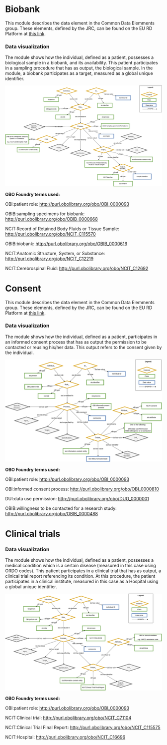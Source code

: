 # Biobank

This module describes the data element in the Common Data Elemments group. These elements, defined by the JRC, can be found on the EU RD Platform at [this link](https://eu-rd-platform.jrc.ec.europa.eu/sites/default/files/CDS/EU_RD_Platform_CDS_Final.pdf).

### Data visualization

The module shows how the individual, defined as a patient, possesses a biological sample in a biobank, and its availability. This patient participates in a sampling procedure that has as output, the biological sample. In the module, a biobank participates as a target, measured as a global unique identifier.

<p align="center">
    <a href="https://raw.githubusercontent.com/CARE-SM/CARE-Semantic-Model/main/images/CARE-SM-Biobank.png" target="_blank">
        <img src="https://raw.githubusercontent.com/CARE-SM/CARE-Semantic-Model/main/images/CARE-SM-Biobank.png">
    </a>
</p>

**OBO Foundry terms used:**

OBI:patient role: http://purl.obolibrary.org/obo/OBI_0000093

OBIB:sampling specimens for biobank: http://purl.obolibrary.org/obo/OBIB_0000668

NCIT:Record of Retained Body Fluids or Tissue Sample: http://purl.obolibrary.org/obo/NCIT_C115570

OBIB:biobank: http://purl.obolibrary.org/obo/OBIB_0000616

NCIT:Anatomic Structure, System, or Substance: http://purl.obolibrary.org/obo/NCIT_C12219

NCIT:Cerebrospinal Fluid: http://purl.obolibrary.org/obo/NCIT_C12692


# Consent

This module describes the data element in the Common Data Elemments group. These elements, defined by the JRC, can be found on the EU RD Platform at [this link](https://eu-rd-platform.jrc.ec.europa.eu/sites/default/files/CDS/EU_RD_Platform_CDS_Final.pdf).

### Data visualization

The module shows how the individual, defined as a patient, participates in an informed consent process that has as output the permission to be contacted or reusing his/her data. This output refers to the consent given by the individual.


<p align="center">
    <a href="https://raw.githubusercontent.com/CARE-SM/CARE-Semantic-Model/main/images/CARE-SM-Consent.png" target="_blank">
        <img src="https://raw.githubusercontent.com/CARE-SM/CARE-Semantic-Model/main/images/CARE-SM-Consent.png">
    </a>
</p>

**OBO Foundry terms used:**

OBI:patient role: http://purl.obolibrary.org/obo/OBI_0000093

OBI:informed consent process: http://purl.obolibrary.org/obo/OBI_0000810

DUI:data use permission: http://purl.obolibrary.org/obo/DUO_0000001

OBIB:willingness to be contacted for a research study: http://purl.obolibrary.org/obo/OBIB_0000488

# Clinical trials

### Data visualization

The module shows how the individual, defined as a patient, possesses a medical condition which is a certain disease (measured in this case using ORDO codes). This patient participates in a clinical trial that has as output, a clinical trial report referencing its condition. At this procedure, the patient participates in a clinical institute, measured in this case as a Hospital using a global unique identifier.

<p align="center">
    <a href="https://raw.githubusercontent.com/CARE-SM/CARE-Semantic-Model/main/images/CARE-SM-Clinical_trials.png" target="_blank">
        <img src="https://raw.githubusercontent.com/CARE-SM/CARE-Semantic-Model/main/images/CARE-SM-Clinical_trials.png">
    </a>
</p>

**OBO Foundry terms used:**

OBI:patient role: http://purl.obolibrary.org/obo/OBI_0000093

NCIT:Clinical trial: http://purl.obolibrary.org/obo/NCIT_C71104

NCIT:Clinical Trial Final Report: http://purl.obolibrary.org/obo/NCIT_C115575

NCIT:Hospital: http://purl.obolibrary.org/obo/NCIT_C16696
